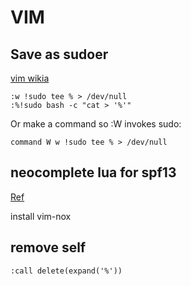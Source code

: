 # VIM

## Save as sudoer
[vim wikia](http://vim.wikia.com/wiki/Su-write)
```
:w !sudo tee % > /dev/null
:%!sudo bash -c "cat > '%'"
```
Or make a command so :W invokes sudo:
```
command W w !sudo tee % > /dev/null
```

## neocomplete lua for spf13

[Ref](https://github.com/spf13/spf13-vim/issues/773)

install vim-nox

## remove self

```
:call delete(expand('%'))
```
